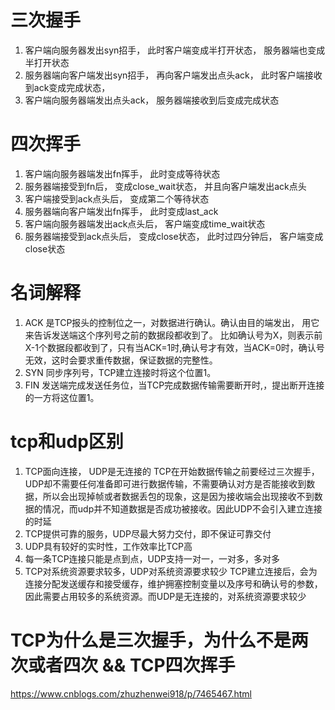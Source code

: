 # 三次握手
1. 客户端向服务器发出syn招手， 此时客户端变成半打开状态， 服务器端也变成半打开状态
2. 服务器端向客户端发出syn招手， 再向客户端发出点头ack， 此时客户端接收到ack变成完成状态， 
3. 客户端向服务器端发出点头ack， 服务器端接收到后变成完成状态
# 四次挥手
1. 客户端向服务器端发出fn挥手， 此时变成等待状态
2. 服务器端接受到fn后， 变成close_wait状态， 并且向客户端发出ack点头
3. 客户端接受到ack点头后， 变成第二个等待状态
4. 服务器端向客户端发出fn挥手， 此时变成last_ack
5. 客户端向服务器端发出ack点头后， 客户端变成time_wait状态
6. 服务器端接受到ack点头后， 变成close状态， 此时过四分钟后， 客户端变成close状态
# 名词解释
1. ACK 是TCP报头的控制位之一，对数据进行确认。确认由目的端发出， 用它来告诉发送端这个序列号之前的数据段都收到了。 比如确认号为X，则表示前X-1个数据段都收到了，只有当ACK=1时,确认号才有效，当ACK=0时，确认号无效，这时会要求重传数据，保证数据的完整性。
2. SYN 同步序列号，TCP建立连接时将这个位置1。
3. FIN 发送端完成发送任务位，当TCP完成数据传输需要断开时,，提出断开连接的一方将这位置1。

# tcp和udp区别
1. TCP面向连接， UDP是无连接的
   TCP在开始数据传输之前要经过三次握手，UDP却不需要任何准备即可进行数据传输，不需要确认对方是否能接收到数据，所以会出现掉帧或者数据丢包的现象，这是因为接收端会出现接收不到数据的情况，而udp并不知道数据是否成功被接收。因此UDP不会引入建立连接的时延
2. TCP提供可靠的服务，UDP尽最大努力交付，即不保证可靠交付
3. UDP具有较好的实时性，工作效率比TCP高
4. 每一条TCP连接只能是点到点，UDP支持一对一，一对多，多对多
5. TCP对系统资源要求较多，UDP对系统资源要求较少
   TCP建立连接后，会为连接分配发送缓存和接受缓存，维护拥塞控制变量以及序号和确认号的参数，因此需要占用较多的系统资源。而UDP是无连接的，对系统资源要求较少

# TCP为什么是三次握手，为什么不是两次或者四次 && TCP四次挥手
https://www.cnblogs.com/zhuzhenwei918/p/7465467.html